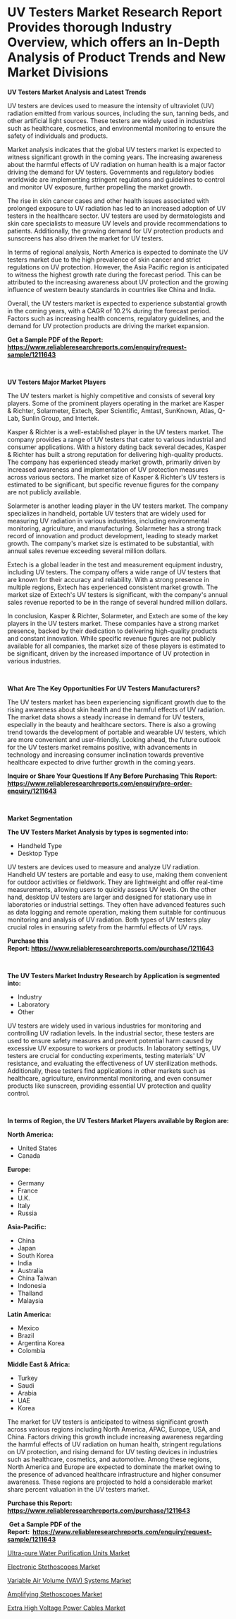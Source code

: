 <p><h1>UV Testers Market Research Report Provides thorough Industry Overview, which offers an In-Depth Analysis of Product Trends and New Market Divisions</h1></p><p><strong>UV Testers Market Analysis and Latest Trends</strong></p>
<p><p>UV testers are devices used to measure the intensity of ultraviolet (UV) radiation emitted from various sources, including the sun, tanning beds, and other artificial light sources. These testers are widely used in industries such as healthcare, cosmetics, and environmental monitoring to ensure the safety of individuals and products.</p><p>Market analysis indicates that the global UV testers market is expected to witness significant growth in the coming years. The increasing awareness about the harmful effects of UV radiation on human health is a major factor driving the demand for UV testers. Governments and regulatory bodies worldwide are implementing stringent regulations and guidelines to control and monitor UV exposure, further propelling the market growth.</p><p>The rise in skin cancer cases and other health issues associated with prolonged exposure to UV radiation has led to an increased adoption of UV testers in the healthcare sector. UV testers are used by dermatologists and skin care specialists to measure UV levels and provide recommendations to patients. Additionally, the growing demand for UV protection products and sunscreens has also driven the market for UV testers.</p><p>In terms of regional analysis, North America is expected to dominate the UV testers market due to the high prevalence of skin cancer and strict regulations on UV protection. However, the Asia Pacific region is anticipated to witness the highest growth rate during the forecast period. This can be attributed to the increasing awareness about UV protection and the growing influence of western beauty standards in countries like China and India.</p><p>Overall, the UV testers market is expected to experience substantial growth in the coming years, with a CAGR of 10.2% during the forecast period. Factors such as increasing health concerns, regulatory guidelines, and the demand for UV protection products are driving the market expansion.</p></p>
<p><strong>Get a Sample PDF of the Report:&nbsp; <a href="https://www.reliableresearchreports.com/enquiry/request-sample/1211643">https://www.reliableresearchreports.com/enquiry/request-sample/1211643</a></strong></p>
<p>&nbsp;</p>
<p><strong>UV Testers Major Market Players</strong></p>
<p><p>The UV testers market is highly competitive and consists of several key players. Some of the prominent players operating in the market are Kasper & Richter, Solarmeter, Extech, Sper Scientific, Amtast, SunKnown, Atlas, Q-Lab, Sunlin Group, and Intertek.</p><p>Kasper & Richter is a well-established player in the UV testers market. The company provides a range of UV testers that cater to various industrial and consumer applications. With a history dating back several decades, Kasper & Richter has built a strong reputation for delivering high-quality products. The company has experienced steady market growth, primarily driven by increased awareness and implementation of UV protection measures across various sectors. The market size of Kasper & Richter's UV testers is estimated to be significant, but specific revenue figures for the company are not publicly available.</p><p>Solarmeter is another leading player in the UV testers market. The company specializes in handheld, portable UV testers that are widely used for measuring UV radiation in various industries, including environmental monitoring, agriculture, and manufacturing. Solarmeter has a strong track record of innovation and product development, leading to steady market growth. The company's market size is estimated to be substantial, with annual sales revenue exceeding several million dollars.</p><p>Extech is a global leader in the test and measurement equipment industry, including UV testers. The company offers a wide range of UV testers that are known for their accuracy and reliability. With a strong presence in multiple regions, Extech has experienced consistent market growth. The market size of Extech's UV testers is significant, with the company's annual sales revenue reported to be in the range of several hundred million dollars.</p><p>In conclusion, Kasper & Richter, Solarmeter, and Extech are some of the key players in the UV testers market. These companies have a strong market presence, backed by their dedication to delivering high-quality products and constant innovation. While specific revenue figures are not publicly available for all companies, the market size of these players is estimated to be significant, driven by the increased importance of UV protection in various industries.</p></p>
<p>&nbsp;</p>
<p><strong>What Are The Key Opportunities For UV Testers Manufacturers?</strong></p>
<p><p>The UV testers market has been experiencing significant growth due to the rising awareness about skin health and the harmful effects of UV radiation. The market data shows a steady increase in demand for UV testers, especially in the beauty and healthcare sectors. There is also a growing trend towards the development of portable and wearable UV testers, which are more convenient and user-friendly. Looking ahead, the future outlook for the UV testers market remains positive, with advancements in technology and increasing consumer inclination towards preventive healthcare expected to drive further growth in the coming years.</p></p>
<p><strong>Inquire or Share Your Questions If Any Before Purchasing This Report: <a href="https://www.reliableresearchreports.com/enquiry/pre-order-enquiry/1211643">https://www.reliableresearchreports.com/enquiry/pre-order-enquiry/1211643</a></strong></p>
<p>&nbsp;</p>
<p><strong>Market Segmentation</strong></p>
<p><strong>The UV Testers Market Analysis by types is segmented into:</strong></p>
<p><ul><li>Handheld Type</li><li>Desktop Type</li></ul></p>
<p><p>UV testers are devices used to measure and analyze UV radiation. Handheld UV testers are portable and easy to use, making them convenient for outdoor activities or fieldwork. They are lightweight and offer real-time measurements, allowing users to quickly assess UV levels. On the other hand, desktop UV testers are larger and designed for stationary use in laboratories or industrial settings. They often have advanced features such as data logging and remote operation, making them suitable for continuous monitoring and analysis of UV radiation. Both types of UV testers play crucial roles in ensuring safety from the harmful effects of UV rays.</p></p>
<p><strong>Purchase this Report:&nbsp;<a href="https://www.reliableresearchreports.com/purchase/1211643">https://www.reliableresearchreports.com/purchase/1211643</a></strong></p>
<p>&nbsp;</p>
<p><strong>The UV Testers Market Industry Research by Application is segmented into:</strong></p>
<p><ul><li>Industry</li><li>Laboratory</li><li>Other</li></ul></p>
<p><p>UV testers are widely used in various industries for monitoring and controlling UV radiation levels. In the industrial sector, these testers are used to ensure safety measures and prevent potential harm caused by excessive UV exposure to workers or products. In laboratory settings, UV testers are crucial for conducting experiments, testing materials' UV resistance, and evaluating the effectiveness of UV sterilization methods. Additionally, these testers find applications in other markets such as healthcare, agriculture, environmental monitoring, and even consumer products like sunscreen, providing essential UV protection and quality control.</p></p>
<p>&nbsp;</p>
<p><strong>In terms of Region, the UV Testers Market Players available by Region are:</strong></p>
<p>
    <p> <strong> North America: </strong>
        <ul>
            <li>United States</li>
            <li>Canada</li>
        </ul>
        </p> 
    <p> <strong> Europe: </strong>
        <ul>
            <li>Germany</li>
            <li>France</li>
            <li>U.K.</li>
            <li>Italy</li>
            <li>Russia</li>
        </ul>
        </p> 
    <p> <strong> Asia-Pacific: </strong>
        <ul>
            <li>China</li>
            <li>Japan</li>
            <li>South Korea</li>
            <li>India</li>
            <li>Australia</li>
            <li>China Taiwan</li>
            <li>Indonesia</li>
            <li>Thailand</li>
            <li>Malaysia</li>
        </ul>
        </p> 
    <p> <strong> Latin America: </strong>
        <ul>
            <li>Mexico</li>
            <li>Brazil</li>
            <li>Argentina Korea</li>
            <li>Colombia</li>
        </ul>
        </p> 
    <p> <strong> Middle East & Africa: </strong>
        <ul>
            <li>Turkey</li>
            <li>Saudi</li>
            <li>Arabia</li>
            <li>UAE</li>
            <li>Korea</li>
        </ul>
    </p>
    </p>
<p><p>The market for UV testers is anticipated to witness significant growth across various regions including North America, APAC, Europe, USA, and China. Factors driving this growth include increasing awareness regarding the harmful effects of UV radiation on human health, stringent regulations on UV protection, and rising demand for UV testing devices in industries such as healthcare, cosmetics, and automotive. Among these regions, North America and Europe are expected to dominate the market owing to the presence of advanced healthcare infrastructure and higher consumer awareness. These regions are projected to hold a considerable market share percent valuation in the UV testers market.</p></p>
<p><strong>Purchase this Report: <a href="https://www.reliableresearchreports.com/purchase/1211643">https://www.reliableresearchreports.com/purchase/1211643</a></strong></p>
<p>&nbsp;<strong>Get a Sample PDF of the Report:&nbsp;&nbsp;<a href="https://www.reliableresearchreports.com/enquiry/request-sample/1211643">https://www.reliableresearchreports.com/enquiry/request-sample/1211643</a></strong></p>
<p><strong></strong></p>
<p><p><a href="https://www.linkedin.com/pulse/ultra-pure-water-purification-units-market-size-growth-1tnje/">Ultra-pure Water Purification Units Market</a></p><p><a href="https://medium.com/@jeffreymohr2023/electronic-stethoscopes-market-size-cagr-trends-2024-2030-3131154a39f6">Electronic Stethoscopes Market</a></p><p><a href="https://www.linkedin.com/pulse/variable-air-volume-vav-systems-market-size-growth-forecast-jwzve/">Variable Air Volume (VAV) Systems Market</a></p><p><a href="https://medium.com/@odellernser/amplifying-stethoscopes-market-size-cagr-trends-2024-2030-2cebb4c51bae">Amplifying Stethoscopes Market</a></p><p><a href="https://github.com/NorbertYates/Market-Research-Report-List-2/blob/main/extra-high-voltage-power-cables-market.md">Extra High Voltage Power Cables Market</a></p></p>